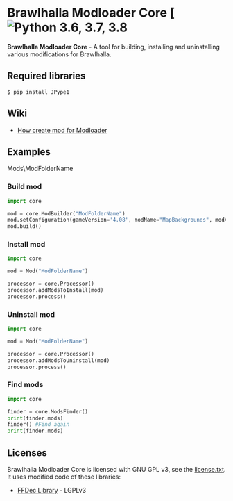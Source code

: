 # Brawlhalla Modloader Core [![Python 3.6, 3.7, 3.8](https://img.shields.io/github/pipenv/locked/python-version/Farbigoz/BrawlhallaModloaderCore)

**Brawlhalla Modloader Core** - A tool for building, installing and uninstalling various modifications for Brawlhalla.

## Required libraries

    $ pip install JPype1

## Wiki

* [How create mod for Modloader]()

## Examples

Mods\ModFolderName

### Build mod

```python
import core

mod = core.ModBuilder("ModFolderName")
mod.setConfiguration(gameVersion='4.08', modName="MapBackgrounds", modAuthor="Farbigoz")
mod.build()
```


### Install mod

```python
import core

mod = Mod("ModFolderName")

processor = core.Processor()
processor.addModsToInstall(mod)
processor.process()
```

### Uninstall mod

```python
import core

mod = Mod("ModFolderName")

processor = core.Processor()
processor.addModsToUninstall(mod)
processor.process()
```

### Find mods

```python
import core

finder = core.ModsFinder()
print(finder.mods)
finder() #Find again
print(finder.mods)
```

## Licenses

Brawlhalla Modloader Core is licensed with GNU GPL v3, see the [license.txt](license.txt).
It uses modified code of these libraries:

* [FFDec Library](https://github.com/jindrapetrik/jpexs-decompiler) - LGPLv3
